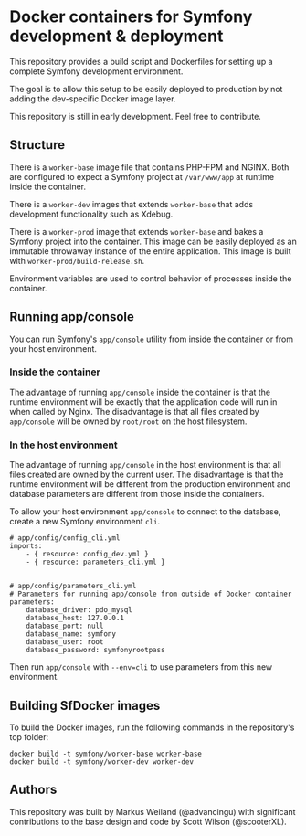 Docker containers for Symfony development & deployment
======================================================

This repository provides a build script and Dockerfiles for setting up a complete Symfony development environment.

The goal is to allow this setup to be easily deployed to production by not adding the dev-specific Docker image layer.

This repository is still in early development. Feel free to contribute.

Structure
---------

There is a `worker-base` image file that contains PHP-FPM and NGINX. Both are configured to expect a Symfony project at
`/var/www/app` at runtime inside the container.

There is a `worker-dev` images that extends `worker-base` that adds development functionality such as Xdebug.

There is a `worker-prod` image that extends `worker-base` and bakes a Symfony project into the container. This image
can be easily deployed as an immutable throwaway instance of the entire application. This image is built with 
`worker-prod/build-release.sh`.

Environment variables are used to control behavior of processes inside the container.

Running app/console
-------------------

You can run Symfony's ``app/console`` utility from inside the container or from your host environment.

### Inside the container

The advantage of running ``app/console`` inside the container is that the runtime environment will be exactly that 
the application code will run in when called by Nginx. The disadvantage is that all files created by ``app/console`` 
will be owned by ``root/root`` on the host filesystem.

### In the host environment

The advantage of running ``app/console`` in the host environment is that all files created are owned by the current 
user. The disadvantage is that the runtime environment will be different from the production environment and database 
parameters are different from those inside the containers.

To allow your host environment ``app/console`` to connect to the database, create a new Symfony environment ``cli``.

    # app/config/config_cli.yml
    imports:
        - { resource: config_dev.yml }
        - { resource: parameters_cli.yml }


    # app/config/parameters_cli.yml
    # Parameters for running app/console from outside of Docker container
    parameters:
        database_driver: pdo_mysql
        database_host: 127.0.0.1
        database_port: null
        database_name: symfony
        database_user: root
        database_password: symfonyrootpass

Then run ``app/console`` with ``--env=cli`` to use parameters from this new environment.

Building SfDocker images
------------------------

To build the Docker images, run the following commands in the repository's top folder:

    docker build -t symfony/worker-base worker-base
    docker build -t symfony/worker-dev worker-dev

Authors
-------

This repository was built by Markus Weiland (@advancingu) with significant contributions to the base design and code by Scott Wilson (@scooterXL).
